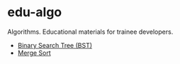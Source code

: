 # edu-algo
Algorithms. Educational materials for trainee developers.

* [Binary Search Tree (BST)](/src/main/java/dev/sb/edu/algo/trees/SimpleBinaryTree.java)
* [Merge Sort](/src/main/java/dev/sb/edu/algo/sort/MergeSort.java)
